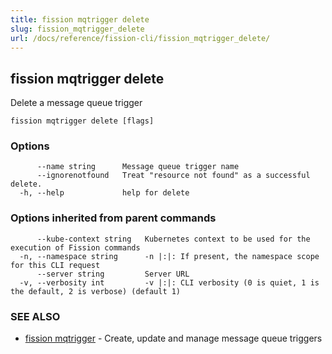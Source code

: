 ```yaml
---
title: fission mqtrigger delete
slug: fission_mqtrigger_delete
url: /docs/reference/fission-cli/fission_mqtrigger_delete/
---
```

## fission mqtrigger delete

Delete a message queue trigger

```
fission mqtrigger delete [flags]
```

### Options

```
      --name string      Message queue trigger name
      --ignorenotfound   Treat "resource not found" as a successful delete.
  -h, --help             help for delete
```

### Options inherited from parent commands

```
      --kube-context string   Kubernetes context to be used for the execution of Fission commands
  -n, --namespace string      -n |:|: If present, the namespace scope for this CLI request
      --server string         Server URL
  -v, --verbosity int         -v |:|: CLI verbosity (0 is quiet, 1 is the default, 2 is verbose) (default 1)
```

### SEE ALSO

* [fission mqtrigger](/docs/reference/fission-cli/fission_mqtrigger/)	 - Create, update and manage message queue triggers

